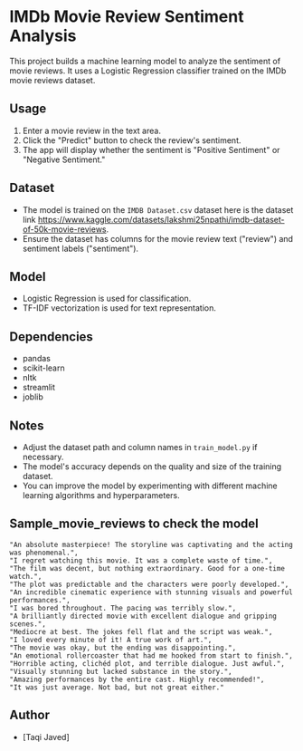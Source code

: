 # IMDb Movie Review Sentiment Analysis

This project builds a machine learning model to analyze the sentiment of movie reviews. It uses a Logistic Regression classifier trained on the IMDb movie reviews dataset.

## Usage

1.  Enter a movie review in the text area.
2.  Click the "Predict" button to check the review's sentiment.
3.  The app will display whether the sentiment is "Positive Sentiment" or "Negative Sentiment."

## Dataset

* The model is trained on the `IMDB Dataset.csv` dataset here is the dataset link https://www.kaggle.com/datasets/lakshmi25npathi/imdb-dataset-of-50k-movie-reviews.
* Ensure the dataset has columns for the movie review text ("review") and sentiment labels ("sentiment").

## Model

* Logistic Regression is used for classification.
* TF-IDF vectorization is used for text representation.

## Dependencies

* pandas
* scikit-learn
* nltk
* streamlit
* joblib

## Notes

* Adjust the dataset path and column names in `train_model.py` if necessary.
* The model's accuracy depends on the quality and size of the training dataset.
* You can improve the model by experimenting with different machine learning algorithms and hyperparameters.

## Sample_movie_reviews to check the model
    "An absolute masterpiece! The storyline was captivating and the acting was phenomenal.",
    "I regret watching this movie. It was a complete waste of time.",
    "The film was decent, but nothing extraordinary. Good for a one-time watch.",
    "The plot was predictable and the characters were poorly developed.",
    "An incredible cinematic experience with stunning visuals and powerful performances.",
    "I was bored throughout. The pacing was terribly slow.",
    "A brilliantly directed movie with excellent dialogue and gripping scenes.",
    "Mediocre at best. The jokes fell flat and the script was weak.",
    "I loved every minute of it! A true work of art.",
    "The movie was okay, but the ending was disappointing.",
    "An emotional rollercoaster that had me hooked from start to finish.",
    "Horrible acting, clichéd plot, and terrible dialogue. Just awful.",
    "Visually stunning but lacked substance in the story.",
    "Amazing performances by the entire cast. Highly recommended!",
    "It was just average. Not bad, but not great either."

## Author 
* [Taqi Javed]

